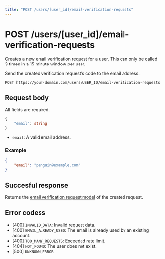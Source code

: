 ```yaml
---
title: "POST /users/[user_id]/email-verification-requests"
---
```


# POST /users/[user_id]/email-verification-requests

Creates a new email verification request for a user. This can only be called 3 times in a 15 minute window per user.

Send the created verification request's code to the email address.

```
POST https://your-domain.com/users/USER_ID/email-verification-requests
```

## Request body

All fields are required.

```ts
{
    "email": string
}
```

- `email`: A valid email address.

### Example

```json
{
    "email": "penguin@example.com"
}
```

## Succesful response

Returns the [email verification request model](/api-reference/rest/models/email-verification-request) of the created request.

## Error codess

- [400] `INVALID_DATA`: Invalid request data.
- [400] `EMAIL_ALREADY_USED`: The email is already used by an existing account.
- [400] `TOO_MANY_REQUESTS`: Exceeded rate limit.
- [404] `NOT_FOUND`: The user does not exist.
- [500] `UNKNOWN_ERROR`
